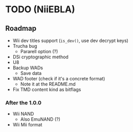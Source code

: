 # TODO (NiiEBLA)

## Roadmap

- Wii dev titles support (`is_dev()`, use dev decrypt keys)
- Trucha bug
  - Pararell option (?)
- DSi cryptographic method
- U8
- Backup WADs
  - Save data
- WAD footer (check if it's a concrete format)
  - Note it at the README.md
- Fix TMD content kind as bitflags

### After the 1.0.0

- Wii NAND
  - Also EmuNAND (?)
- Wii Mii format
